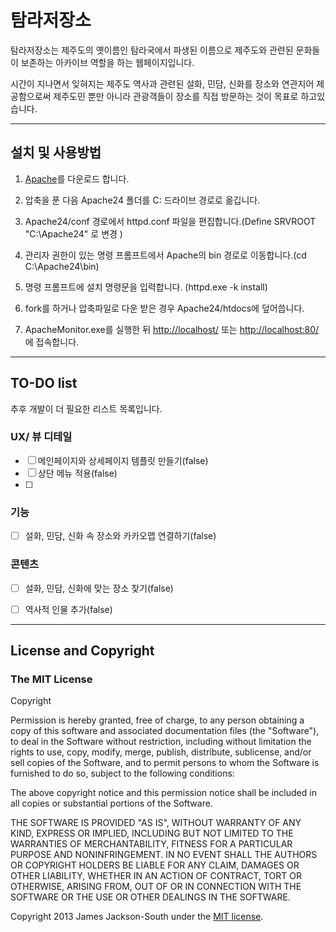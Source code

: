 # 탐라저장소

탐라저장소는 제주도의 옛이름인 탐라국에서 파생된 이름으로 제주도와 관련된 문화들이 보존하는 아카이브 역할을 하는 웹페이지입니다. 

시간이 지나면서 잊혀지는 제주도 역사과 관련된 설화, 민담, 신화를 장소와 연관지어 제공함으로써 제주도민 뿐만 아니라 관광객들이 장소를 직접 방문하는 것이 목표로 하고있습니다.   
 
---
## 설치 및 사용방법



1. [Apache](https://www.apachelounge.com/download/)를 다운로드 합니다. 

2. 압축을 푼 다음 Apache24 폴더를 C: 드라이브 경로로 옮깁니다. 

3.  Apache24/conf 경로에서 httpd.conf 파일을 편집합니다.(Define SRVROOT "C:\Apache24" 로 변경 )

4. 관리자 권한이 있는 명령 프롬프트에서  Apache의 bin 경로로 이동합니다.(cd C:\Apache24\bin) 

5. 명령 프롬프트에 설치 명령문을 입력합니다. (httpd.exe -k install)

6. fork를 하거나 압축파일로 다운 받은 경우 Apache24/htdocs에 덮어씁니다. 

7. ApacheMonitor.exe를 실행한 뒤 <http://localhost/> 또는 <http://localhost:80/>에 접속합니다.   



---
## TO-DO list 

추후 개발이 더 필요한 리스트 목록입니다. 

### UX/ 뷰 디테일 
- [ ] 메인페이지와 상세페이지 템플릿 만들기(false) 
- [ ] 상단 메뉴 적용(false) 
- [ ]  

### 기능
- [ ] 설화, 민담, 신화 속 장소와 카카오맵 연결하기(false) 

### 콘텐츠 
- [ ] 설화, 민담, 신화에 맞는 장소 찾기(false)
- [ ] 역사적 인물 추가(false)  



---

## License and Copyright
### The MIT License
Copyright <YEAR> <COPYRIGHT HOLDER>

Permission is hereby granted, free of charge, to any person obtaining a copy of this software and associated documentation files (the "Software"), to deal in the Software without restriction, including without limitation the rights to use, copy, modify, merge, publish, distribute, sublicense, and/or sell copies of the Software, and to permit persons to whom the Software is furnished to do so, subject to the following conditions:

The above copyright notice and this permission notice shall be included in all copies or substantial portions of the Software.

THE SOFTWARE IS PROVIDED "AS IS", WITHOUT WARRANTY OF ANY KIND, EXPRESS OR IMPLIED, INCLUDING BUT NOT LIMITED TO THE WARRANTIES OF MERCHANTABILITY, FITNESS FOR A PARTICULAR PURPOSE AND NONINFRINGEMENT. IN NO EVENT SHALL THE AUTHORS OR COPYRIGHT HOLDERS BE LIABLE FOR ANY CLAIM, DAMAGES OR OTHER LIABILITY, WHETHER IN AN ACTION OF CONTRACT, TORT OR OTHERWISE, ARISING FROM, OUT OF OR IN CONNECTION WITH THE SOFTWARE OR THE USE OR OTHER DEALINGS IN THE SOFTWARE.


Copyright 2013 James Jackson-South under the [MIT license](http://opensource.org/licenses/MIT).
